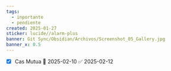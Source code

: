 ```yaml
---
tags:
  - inportante
  - pendiente
created: 2025-01-27
sticker: lucide//alarm-plus
banner: Git Sync/Obsidian/Archivos/Screenshot_05_Gallery.jpg
banner_x: 0.5
---
```

- [x] Cas Mutua 📅 2025-02-10 ✅ 2025-02-12
